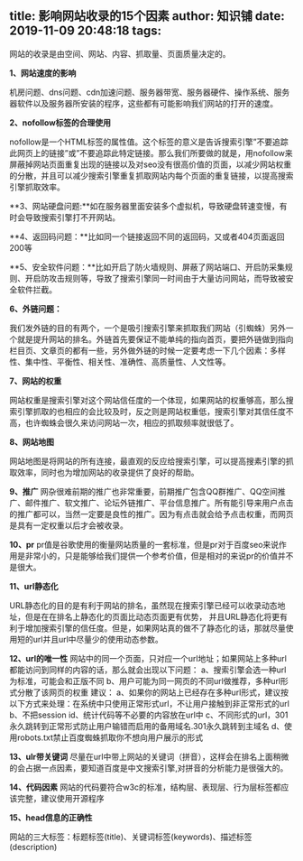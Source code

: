 title: 影响网站收录的15个因素
author: 知识铺
date: 2019-11-09 20:48:18
tags:
---
 
网站的收录是由空间、网站、内容、抓取量、页面质量决定的。

**1、网站速度的影响**

机房问题、dns问题、cdn加速问题、服务器带宽、服务器硬件、操作系统、服务器软件以及服务器所安装的程序，这些都有可能影响我们网站的打开的速度。

**2、nofollow标签的合理使用**

nofollow是一个HTML标签的属性值。这个标签的意义是告诉搜索引擎”不要追踪此网页上的链接”或”不要追踪此特定链接。那么我们所要做的就是，用nofollow来屏蔽掉网站页面重复出现的链接以及对seo没有很高价值的页面，以减少网站权重的分散，并且可以减少搜索引擎重复抓取网站内每个页面的重复链接，以提高搜索引擎抓取效率。

**3、网站硬盘问题:**如在服务器里面安装多个虚拟机，导致硬盘转速变慢，有时会导致搜索引擎打不开网站。

**4、返回码问题：**比如同一个链接返回不同的返回码，又或者404页面返回200等

**5、安全软件问题：**比如开启了防火墙规则、屏蔽了网站端口、开启防采集规则、开启防攻击规则等，导致了搜索引擎同一时间由于大量访问网站，而导致被安全软件拦截。

**6、外链问题：**

我们发外链的目的有两个，一个是吸引搜索引擎来抓取我们网站（引蜘蛛）另外一个就是提升网站的排名。外链首先要保证不能单纯的指向首页，要把外链做到指向栏目页、文章页的都有一些，另外做外链的时候一定要考虑一下几个因素：多样性、集中性、平衡性、相关性、准确性、高质量性、人文性等。

**7、网站的权重**

网站权重是搜索引擎对这个网站信任度的一个体现，如果网站的权重够高，那么搜索引擎抓取的也相应的会比较及时，反之则是网站权重低，搜索引擎对其信任度不高，也许蜘蛛会很久来访问网站一次，相应的抓取频率就很低了。

**8、网站地图**

网站地图是将网站的所有连接，最直观的反应给搜索引擎，可以提高搜素引擎的抓取效率，同时也为增加网站的收录提供了良好的帮助。

**9、推广**
网杂很难前期的推广也非常重要，前期推广包含QQ群推广、QQ空间推广、邮件推广、软文推广、论坛外链推广、平台信息推广。所有能引导来用户点击的推广都可以，当然一定要是良性的推广。因为有点击就会给予点击权重，而网页是具有一定权重以后才会被收录。

**10、pr**
pr值是谷歌使用的衡量网站质量的一套标准，但是pr对于百度seo来说作用是非常小的，只是能够给我们提供一个参考价值，但是相对的来说pr的价值并不是很大。

**11、url静态化**

URL静态化的目的是有利于网站的排名，虽然现在搜索引擎已经可以收录动态地址，但是在在排名上静态化的页面比动态页面更有优势， 并且URL静态化将更有利于增加搜索引擎的信任度。但是，如果网站真的做不了静态化的话，那就尽量使用短的url并且url中尽量少的使用动态参数。

**12、url的唯一性**
网站中的同一个页面，只对应一个url地址；如果网站上多种url都能访问到同样的内容的话，那么就会出现以下问题：
a、搜索引擎会选一种url为标准，可能会和正版不同
b、用户可能为同一网页的不同url做推荐，多种url形式分散了该网页的权重
建议：
a、如果你的网站上已经存在多种url形式，建议按以下方式来处理：在系统中只使用正常形式url，不让用户接触到非正常形式的url
b、不把session id、统计代码等不必要的内容放在url中
c、不同形式的url，301永久跳转到正常形式防止用户输错而启用的备用域名.301永久跳转到主域名
d、使用robots.txt禁止百度蜘蛛抓取你不想向用户展示的形式

**13、ulr带关键词**
尽量在url中带上网站的关键词（拼音），这样会在排名上面稍微的会占据一点因素，要知道百度是中文搜索引擎,对拼音的分析能力是很强大的。

**14、代码因素**
网站的代码要符合w3c的标准，结构层、表现层、行为层标签都应该完整，建议使用开源程序

**15、head信息的正确性**

网站的三大标签：标题标签(title)、关键词标签(keywords)、描述标签(description)